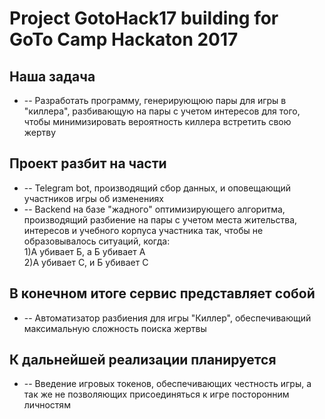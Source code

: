 # Project GotoHack17 building for GoTo Camp Hackaton 2017
## Наша задача
* -- Разработать программу, генерирующюю пары для игры в "киллера", разбивающую на пары с учетом интересов для того, чтобы минимизировать вероятность киллера встретить свою жертву
## Проект разбит на части
* -- Telegram bot, производящий сбор данных, и оповещающий участников игры об изменениях
* -- Backend на базе "жадного" оптимизирующего алгоритма, производящий разбиение на пары с учетом места жительства, интересов и учебного корпуса участника так, чтобы не образовывалось ситуаций, когда:<br>
	<tab>1)А убивает Б, а Б убивает А<br>
	<tab>2)А убивает С, и Б убивает С<br>
## В конечном итоге сервис представляет собой
* -- Автоматизатор разбиения для игры "Киллер", обеспечивающий максимальную сложность поиска жертвы
## К дальнейшей реализации планируется
* -- Введение игровых токенов, обеспечивающих честность игры, а так же не позволяющих присоединяться к игре посторонним личностям

